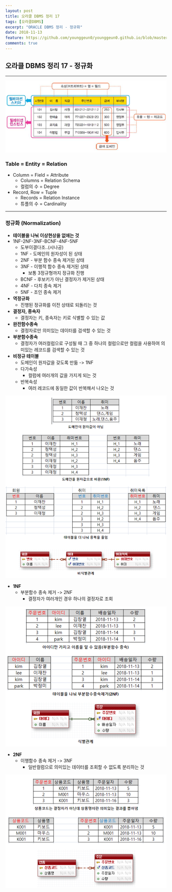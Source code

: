```yaml
---
layout: post
title: 오라클 DBMS 정리 17
tags: [오라클DBMS]
excerpt: "ORACLE DBMS 정리 - 정규화"
date: 2018-11-13
feature: https://github.com/younggeun0/younggeun0.github.io/blob/master/_posts/img/oracle/oracleImageFeature.jpg?raw=true
comments: true
---
```


## 오라클 DBMS 정리 17 - 정규화

---


![17-01](https://github.com/younggeun0/younggeun0.github.io/blob/master/_posts/img/oracle/17-01.png?raw=true)

### Table = Entity =  Relation

* Column = Field = Attribute 
  * Columns = Relation Schema
  * 컬럼의 수 = Degree
* Record, Row = Tuple
  * Records = Relation Instance
  * 튜플의 수 = Cardinality

---


### 정규화 (Normalization)

* **테이블을 나눠 이상현상을 없애는 것**
* 1NF-2NF-3NF-BCNF-4NF-5NF
  * 도부이결다조..(시나공)
  * 1NF - 도메인의 원자성이 된 상태
  * 2NF - 부분 함수 종속 제거된 상태
  * 3NF - 이행적 함수 종속 제거된 상태
    * 보통 3정규형까지 정규화 진행
  * BCNF - 후보키가 아닌 결정자가 제거된 상태
  * 4NF - 다치 종속 제거
  * 5NF - 조인 종속 제거
* **역정규화**
  * 진행된 정규화를 이전 상태로 되돌리는 것
* **결정자, 종속자**
  * 결정자는 키, 종속자는 키로 식별할 수 있는 값
* **완전함수종속**
  * 결정자로만 의미있는 데이터를 검색할 수 있는 것
* **부분함수종속**
  * 결정자가 여러컬럼으로 구성될 때 그 중 하나의 컬럼으로만 컬럼을 사용하여 의미있는 레코드를 검색할 수 있는 것
* **비정규 테이블**
  * 도메인이 원자값을 갖도록 만듦 ->  1NF
  * 다가속성
    * 컬럼에 여러개의 값을 가지게 되는 것
  * 반복속성
    * 여러 레코드에 동일한 값이 반복해서 나오는 것

![17-02](https://github.com/younggeun0/younggeun0.github.io/blob/master/_posts/img/oracle/17-02.PNG?raw=true)

* **1NF**
  * 부분함수 종속 제거 -> 2NF
    * 결정자가 여러개인 경우 하나의 결정자로 조회

![17-03](https://github.com/younggeun0/younggeun0.github.io/blob/master/_posts/img/oracle/17-03.PNG?raw=true)

* **2NF**
  * 이행함수 종속 제거 -> 3NF
    * 일반컬럼으로 의미있는 데이터를 조회할 수 없도록 분리하는 것


![17-04](https://github.com/younggeun0/younggeun0.github.io/blob/master/_posts/img/oracle/17-04.PNG?raw=true)

